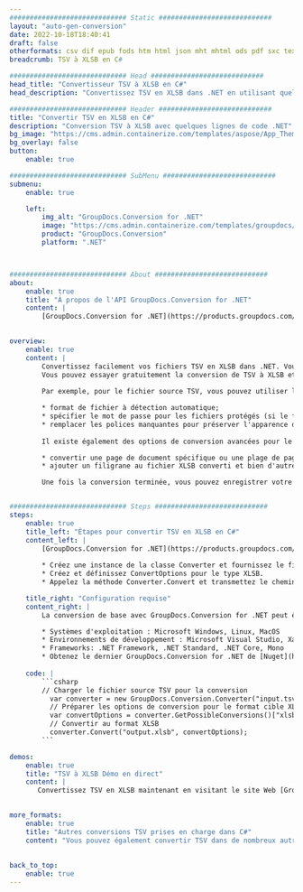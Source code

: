 ```yaml
---
############################# Static ############################
layout: "auto-gen-conversion"
date: 2022-10-18T18:40:41
draft: false
otherformats: csv dif epub fods htm html json mht mhtml ods pdf sxc tex tsv xlam xls xlsb xlsm xlsx xlt xltm xltx xml xps
breadcrumb: TSV à XLSB en C#

############################# Head ############################
head_title: "Convertisseur TSV à XLSB en C#"
head_description: "Convertissez TSV en XLSB dans .NET en utilisant quelques lignes de code. Utilisez l'API de conversion de documents GroupDocs pour convertir plus de 160 formats de fichiers."

############################# Header ############################
title: "Convertir TSV en XLSB en C#"
description: "Conversion TSV à XLSB avec quelques lignes de code .NET"
bg_image: "https://cms.admin.containerize.com/templates/aspose/App_Themes/V3/images/bg/header1.png"
bg_overlay: false
button:
    enable: true

############################# SubMenu ############################
submenu:
    enable: true

    left:
        img_alt: "GroupDocs.Conversion for .NET"
        image: "https://cms.admin.containerize.com/templates/groupdocs/images/product-logos/90x90-noborder/groupdocs-conversion-net.png"
        product: "GroupDocs.Conversion"
        platform: ".NET"



############################# About ############################
about:
    enable: true
    title: "À propos de l'API GroupDocs.Conversion for .NET"
    content: |
        [GroupDocs.Conversion for .NET](https://products.groupdocs.com/conversion/net/) peut être utilisé pour convertir Microsoft Word, Excel, PowerPoint, PDF, Visio et d'autres formats. GroupDocs.Conversion est une API autonome adaptée aux systèmes back-end et internes nécessitant des performances élevées. Il ne dépend d'aucun logiciel tel que Microsoft ou Open Office.
    

overview:
    enable: true
    content: |
        Convertissez facilement vos fichiers TSV en XLSB dans .NET. Vous pouvez utiliser seulement quelques lignes de code C# dans n'importe quelle plate-forme de votre choix comme - Windows, Linux, macOS.
        Vous pouvez essayer gratuitement la conversion de TSV à XLSB et évaluer la qualité des résultats de conversion. En plus des scénarios de conversion de fichiers simples, vous pouvez essayer des options plus avancées pour charger le fichier source TSV et pour enregistrer le résultat de sortie XLSB. 
        
        Par exemple, pour le fichier source TSV, vous pouvez utiliser les options de chargement suivantes :

        * format de fichier à détection automatique;
        * spécifier le mot de passe pour les fichiers protégés (si le format de fichier le prend en charge);
        * remplacer les polices manquantes pour préserver l'apparence du document.
        
        Il existe également des options de conversion avancées pour le fichier XLSB :

        * convertir une page de document spécifique ou une plage de pages;
        * ajouter un filigrane au fichier XLSB converti et bien d'autres.

        Une fois la conversion terminée, vous pouvez enregistrer votre fichier XLSB dans le chemin du fichier local ou dans tout stockage tiers tel que FTP, Amazon S3, Google Drive, Dropbox, etc. Veuillez noter - pour convertir TSV en XLSB aucun logiciel supplémentaire n'est nécessaire - comme MS Office, Open Office, Adobe Acrobat Reader, etc.


############################# Steps ############################
steps:
    enable: true
    title_left: "Étapes pour convertir TSV en XLSB en C#"
    content_left: |
        [GroupDocs.Conversion for .NET](https://products.groupdocs.com/conversion/net/) permet aux développeurs de convertir facilement un fichier TSV en XLSB avec quelques lignes de code.
        
        * Créez une instance de la classe Converter et fournissez le fichier TSV avec le chemin complet
        * Créez et définissez ConvertOptions pour le type XLSB.
        * Appelez la méthode Converter.Convert et transmettez le chemin complet et le format (XLSB) en tant que paramètre

    title_right: "Configuration requise"
    content_right: |
        La conversion de base avec GroupDocs.Conversion for .NET peut être effectuée en quelques étapes simples. Nos API sont prises en charge sur toutes les principales plates-formes et systèmes d'exploitation. Avant d'exécuter le code ci-dessous, assurez-vous que les prérequis suivants sont installés sur votre système.

        * Systèmes d'exploitation : Microsoft Windows, Linux, MacOS
        * Environnements de développement : Microsoft Visual Studio, Xamarin, MonoDevelop
        * Frameworks: .NET Framework, .NET Standard, .NET Core, Mono
        * Obtenez le dernier GroupDocs.Conversion for .NET de [Nuget](https://www.nuget.org/packages/groupdocs.conversion)
         
    code: |
        ```csharp    
        // Charger le fichier source TSV pour la conversion
          var converter = new GroupDocs.Conversion.Converter("input.tsv");
          // Préparer les options de conversion pour le format cible XLSB
          var convertOptions = converter.GetPossibleConversions()["xlsb"].ConvertOptions;
          // Convertir au format XLSB
          converter.Convert("output.xlsb", convertOptions);
        ```

demos:
    enable: true
    title: "TSV à XLSB Démo en direct"
    content: |
       Convertissez TSV en XLSB maintenant en visitant le site Web [GroupDocs.Conversion App](https://products.groupdocs.app/conversion/family). La démo en ligne présente les avantages suivants
          

more_formats:
    enable: true
    title: "Autres conversions TSV prises en charge dans C#"
    content: "Vous pouvez également convertir TSV dans de nombreux autres formats de fichiers. Veuillez consulter la liste ci-dessous."
       
       
back_to_top:
    enable: true
---
```

